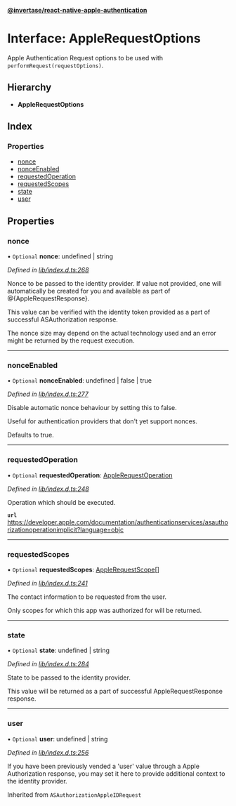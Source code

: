 **[@invertase/react-native-apple-authentication](../README.md)**

# Interface: AppleRequestOptions

Apple Authentication Request options to be used with `performRequest(requestOptions)`.

## Hierarchy

* **AppleRequestOptions**

## Index

### Properties

* [nonce](_lib_index_d_.applerequestoptions.md#nonce)
* [nonceEnabled](_lib_index_d_.applerequestoptions.md#nonceenabled)
* [requestedOperation](_lib_index_d_.applerequestoptions.md#requestedoperation)
* [requestedScopes](_lib_index_d_.applerequestoptions.md#requestedscopes)
* [state](_lib_index_d_.applerequestoptions.md#state)
* [user](_lib_index_d_.applerequestoptions.md#user)

## Properties

### nonce

• `Optional` **nonce**: undefined \| string

*Defined in [lib/index.d.ts:268](https://github.com/invertase/react-native-apple-authentication/blob/91271b4/lib/index.d.ts#L268)*

Nonce to be passed to the identity provider. If value not provided, one will automatically
be created for you and available as part of @{AppleRequestResponse}.

This value can be verified with the identity token provided as a part of successful
ASAuthorization response.

The nonce size may depend on the actual technology used and an error might be returned by
the request execution.

___

### nonceEnabled

• `Optional` **nonceEnabled**: undefined \| false \| true

*Defined in [lib/index.d.ts:277](https://github.com/invertase/react-native-apple-authentication/blob/91271b4/lib/index.d.ts#L277)*

Disable automatic nonce behaviour by setting this to false.

Useful for authentication providers that don't yet support nonces.

Defaults to true.

___

### requestedOperation

• `Optional` **requestedOperation**: [AppleRequestOperation](../enums/_lib_index_d_.applerequestoperation.md)

*Defined in [lib/index.d.ts:248](https://github.com/invertase/react-native-apple-authentication/blob/91271b4/lib/index.d.ts#L248)*

Operation which should be executed.

**`url`** https://developer.apple.com/documentation/authenticationservices/asauthorizationoperationimplicit?language=objc

___

### requestedScopes

• `Optional` **requestedScopes**: [AppleRequestScope](../enums/_lib_index_d_.applerequestscope.md)[]

*Defined in [lib/index.d.ts:241](https://github.com/invertase/react-native-apple-authentication/blob/91271b4/lib/index.d.ts#L241)*

The contact information to be requested from the user.

Only scopes for which this app was authorized for will be returned.

___

### state

• `Optional` **state**: undefined \| string

*Defined in [lib/index.d.ts:284](https://github.com/invertase/react-native-apple-authentication/blob/91271b4/lib/index.d.ts#L284)*

State to be passed to the identity provider.

This value will be returned as a part of successful AppleRequestResponse response.

___

### user

• `Optional` **user**: undefined \| string

*Defined in [lib/index.d.ts:256](https://github.com/invertase/react-native-apple-authentication/blob/91271b4/lib/index.d.ts#L256)*

If you have been previously vended a 'user' value through a Apple Authorization response,
you may set it here to provide additional context to the identity provider.

Inherited from `ASAuthorizationAppleIDRequest`
